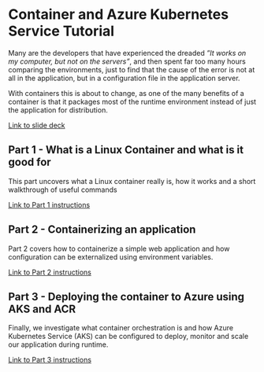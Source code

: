 # Container and Azure Kubernetes Service Tutorial

Many are the developers that have experienced the dreaded _”It works on my computer, but not on the servers”_, and then spent far too many hours comparing the environments, just to find that the cause of the error is not at all in the application, but in a configuration file in the application server. 

With containers this is about to change, as one of the many benefits of a container is that it packages most of the runtime environment instead of just the application for distribution.

[Link to slide deck](http://bit.ly/aksdocker)

## Part 1 - What is a Linux Container and what is it good for
This part uncovers what a Linux container really is, how it works and a short walkthrough of useful commands

[Link to Part 1 instructions](introduction/README.md)

## Part 2 - Containerizing an application
Part 2 covers how to containerize a simple web application and how configuration can be externalized using environment variables.

[Link to Part 2 instructions](app/README.md)

## Part 3 - Deploying the container to Azure using AKS and ACR
Finally, we investigate what container orchestration is and how Azure Kubernetes Service (AKS) can be configured to deploy, monitor and scale our application during runtime.

[Link to Part 3 instructions](k8s/README.md)